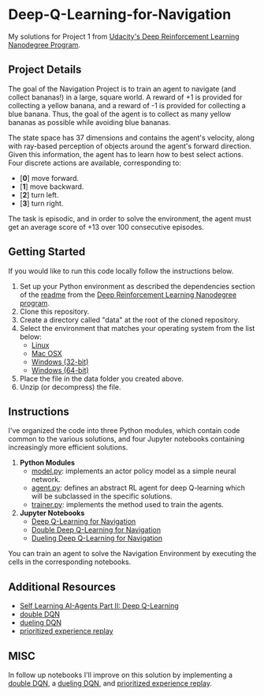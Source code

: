 # Deep-Q-Learning-for-Navigation
My solutions for Project 1 from [Udacity's Deep Reinforcement Learning Nanodegree Program](https://www.udacity.com/course/deep-reinforcement-learning-nanodegree--nd893).  

## Project Details

The goal of the Navigation Project is to train an agent to navigate (and collect bananas!) in a large, square world.
A reward of +1 is provided for collecting a yellow banana, and a reward of -1 is provided for collecting a blue banana. Thus, the goal of the agent is to collect as many yellow bananas as possible while avoiding blue bananas.

The state space has 37 dimensions and contains the agent's velocity, along with ray-based perception of objects around the agent's forward direction. Given this information, the agent has to learn how to best select actions. Four discrete actions are available, corresponding to:

- [**0**] move forward.
- [**1**] move backward.
- [**2**] turn left.
- [**3**] turn right.

The task is episodic, and in order to solve the environment, the agent must get an average score of +13 over 100 consecutive episodes.

## Getting Started

If you would like to run this code locally follow the instructions below.

1. Set up your Python environment as described the dependencies section of the [readme](https://github.com/udacity/deep-reinforcement-learning) from the [Deep Reinforcement Learning Nanodegree program](https://www.udacity.com/course/deep-reinforcement-learning-nanodegree--nd893). 
2. Clone this repository.
3. Create a directory called "data" at the root of the cloned repository.
4. Select the environment that matches your operating system from the list below:
    - [Linux](https://s3-us-west-1.amazonaws.com/udacity-drlnd/P1/Banana/Banana_Linux.zip)
    - [Mac OSX](https://s3-us-west-1.amazonaws.com/udacity-drlnd/P1/Banana/Banana.app.zip)
    - [Windows (32-bit)](https://s3-us-west-1.amazonaws.com/udacity-drlnd/P1/Banana/Banana_Windows_x86.zip)
    - [Windows (64-bit)](https://s3-us-west-1.amazonaws.com/udacity-drlnd/P1/Banana/Banana_Windows_x86_64.zip)
5. Place the file in the data folder you created above.
6. Unzip (or decompress) the file.

## Instructions

I've organized the code into three Python modules, which contain code common to the various solutions, and four Jupyter notebooks containing increasingly more efficient solutions.

1. **Python Modules**
    - [model.py](https://github.com/bobflagg/Deep-Q-Learning-for-Navigation/blob/master/model.py): implements an actor policy model as a simple neural network.
    - [agent.py](https://github.com/bobflagg/Deep-Q-Learning-for-Navigation/blob/master/dqn_agent.py): defines an abstract RL agent for deep Q-learning which will be subclassed in the specific solutions.
    - [trainer.py](https://github.com/bobflagg/Deep-Q-Learning-for-Navigation/blob/master/trainer.py): implements the method used to train the agents.
2. **Jupyter Notebooks**
    - [Deep Q-Learning for Navigation](https://nbviewer.jupyter.org/github/bobflagg/Deep-Q-Learning-for-Navigation/blob/master/01-Deep-Q-Learning-for-Navigation.ipynb)
    - [Double Deep Q-Learning for Navigation](https://nbviewer.jupyter.org/github/bobflagg/Deep-Q-Learning-for-Navigation/blob/master/02-Double-Deep-Q-Learning-for-Navigation.ipynb)
    - [Dueling Deep Q-Learning for Navigation](https://nbviewer.jupyter.org/github/bobflagg/Deep-Q-Learning-for-Navigation/blob/master/03-Dueling-Deep-Q-Learning-for-Navigation.ipynb)

You can train an agent to solve the Navigation Environment by executing the cells in the corresponding notebooks.

## Additional Resources

- [Self Learning AI-Agents Part II: Deep Q-Learning](https://towardsdatascience.com/self-learning-ai-agents-part-ii-deep-q-learning-b5ac60c3f47)
- [double DQN](https://arxiv.org/pdf/1509.06461.pdf)
- [dueling DQN](https://arxiv.org/pdf/1511.06581.pdf)
- [prioritized experience replay](https://arxiv.org/pdf/1511.05952.pdf)

## MISC

In follow up notebooks I'll improve on this solution by implementing a  [double DQN](https://arxiv.org/pdf/1509.06461.pdf), a [dueling DQN](https://arxiv.org/pdf/1511.06581.pdf), and [prioritized experience replay](https://arxiv.org/pdf/1511.05952.pdf).
